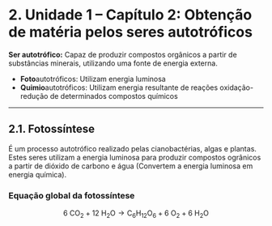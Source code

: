 # 2. Unidade 1 – Capítulo 2: Obtenção de matéria pelos seres autotróficos

**Ser autotrófico:** Capaz de produzir compostos orgânicos a partir de substâncias minerais, utilizando uma fonte de energia externa.

* **Foto**autotróficos: Utilizam energia luminosa
* **Quimio**autotróficos: Utilizam energia resultante de reações oxidação-redução de determinados compostos químicos

---

## 2.1. Fotossíntese

É um processo autotrófico realizado pelas cianobactérias, algas e plantas. Estes seres utilizam a energia luminosa para produzir compostos ogrânicos a partir de dióxido de carbono e água (Convertem a energia luminosa em energia química).

### Equação global da fotossíntese

$$ \text{6 CO}_2 + \text{12 H}_2\text{O} \rightarrow \text{C}_6\text{H}_{12}\text{O}_6 + \text{6 O}_2 + \text{6 H}_2\text{O} $$